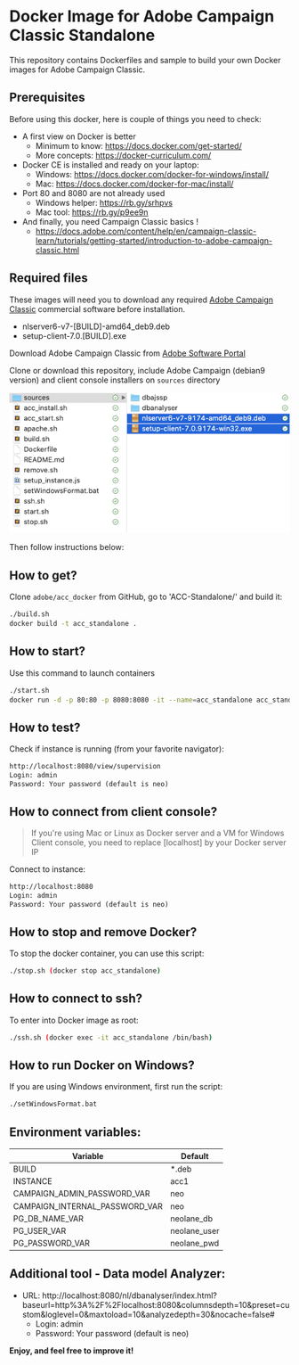 # Docker Image for Adobe Campaign Classic Standalone
This repository contains Dockerfiles and sample to build your own Docker images for Adobe Campaign Classic.


## Prerequisites
Before using this docker, here is couple of things you need to check: 
- A first view on Docker is better
    - Minimum to know: https://docs.docker.com/get-started/
    - More concepts: https://docker-curriculum.com/ 
- Docker CE is installed and ready on your laptop:
    -  Windows: https://docs.docker.com/docker-for-windows/install/
    - Mac: https://docs.docker.com/docker-for-mac/install/
- Port 80 and 8080 are not already used
    - Windows helper: https://rb.gy/srhpvs
    - Mac tool: https://rb.gy/p9ee9n
- And finally, you need Campaign Classic basics ! 
    - https://docs.adobe.com/content/help/en/campaign-classic-learn/tutorials/getting-started/introduction-to-adobe-campaign-classic.html

## Required files
These images will need you to download any required [Adobe Campaign Classic](https://www.adobe.com/marketing/campaign.html) commercial software before installation.
 - nlserver6-v7-[BUILD]-amd64_deb9.deb
 - setup-client-7.0.[BUILD].exe

Download Adobe Campaign Classic from [Adobe Software Portal](https://experience.adobe.com/#/downloads/content/software-distribution/en/campaign.html)

Clone or download this repository, include Adobe Campaign (debian9 version) and client console installers on `sources` directory

![sources](https://github.com/adobe/acc_docker/blob/master/images/sources.png)

Then follow instructions below:

## How to get?
Clone `adobe/acc_docker` from GitHub, go to 'ACC-Standalone/' and build it:

```sh
./build.sh 
docker build -t acc_standalone .
```
## How to start?
Use this command to launch containers
```sh
./start.sh 
docker run -d -p 80:80 -p 8080:8080 -it --name=acc_standalone acc_standalone:latest
```

## How to test?
Check if instance is running (from your favorite navigator):

	http://localhost:8080/view/supervision
	Login: admin  
	Password: Your password (default is neo)
	
## How to connect from client console?
>If you're using Mac or Linux as Docker server and a VM for Windows Client console, you need to replace [localhost] by your Docker server IP 

Connect to instance:

	http://localhost:8080
	Login: admin
	Password: Your password (default is neo)

## How to stop and remove Docker? 
To stop the docker container, you can use this script:
```sh
./stop.sh (docker stop acc_standalone)
```
## How to connect to ssh?
To enter into Docker image as root:
```sh	
./ssh.sh (docker exec -it acc_standalone /bin/bash)
```
## How to run Docker on Windows?
If you are using Windows environment, first run the script:
```sh
./setWindowsFormat.bat
```
## Environment variables:

| Variable | Default |
| -------- | ------- |
| BUILD | *.deb |
| INSTANCE | acc1 |
| CAMPAIGN_ADMIN_PASSWORD_VAR | neo |
| CAMPAIGN_INTERNAL_PASSWORD_VAR | neo |
| PG_DB_NAME_VAR | neolane_db |
| PG_USER_VAR | neolane_user |
| PG_PASSWORD_VAR | neolane_pwd |


## Additional tool - Data model Analyzer:
- URL: http://localhost:8080/nl/dbanalyser/index.html?baseurl=http%3A%2F%2Flocalhost:8080&columnsdepth=10&preset=custom&loglevel=0&maxtoload=10&analyzedepth=30&nocache=false#
    - Login: admin
    - Password: Your password (default is neo)

**Enjoy, and feel free to improve it!**

